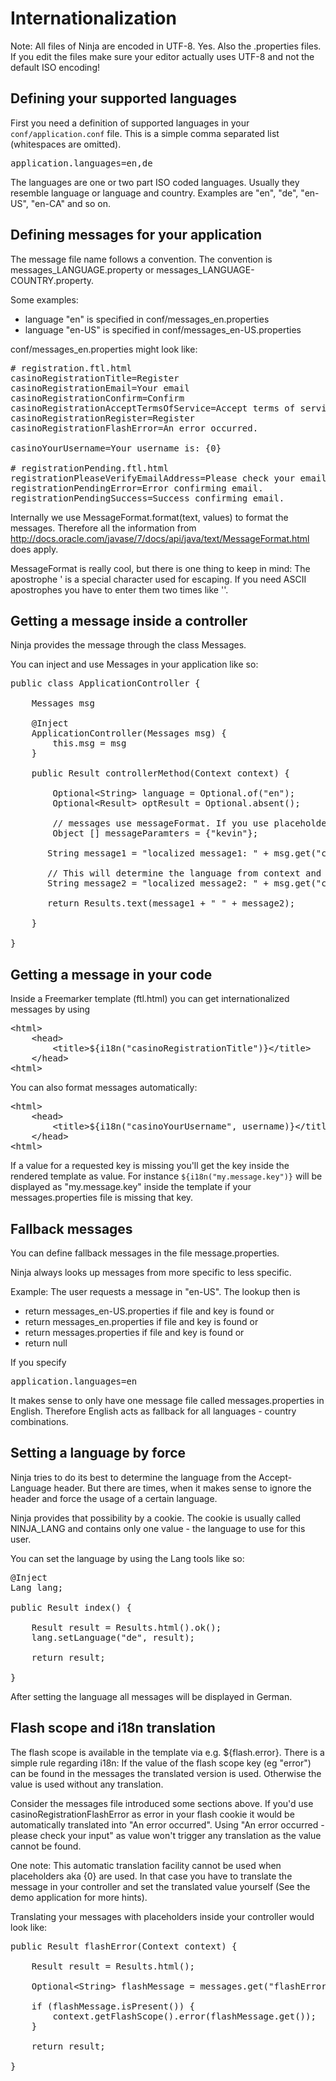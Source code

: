 Internationalization
====================

Note: All files of Ninja are encoded in UTF-8. Yes. Also the .properties files.
If you edit the files make sure your editor actually uses UTF-8 and not the default
ISO encoding!


Defining your supported languages
----------------------------------

First you need a definition of supported languages in your <code>conf/application.conf</code> file.
This is a simple comma separated list (whitespaces are omitted).

<pre class="prettyprint">
application.languages=en,de
</pre>

The languages are one or two part ISO coded languages. Usually they resemble language or language and country.
Examples are "en", "de", "en-US", "en-CA" and so on.


Defining messages for your application
------------------------------------

The message file name follows a convention. 
The convention is messages_LANGUAGE.property or messages_LANGUAGE-COUNTRY.property.

Some examples:

 * language "en" is specified in conf/messages_en.properties
 * language "en-US" is specified in conf/messages_en-US.properties
 
 
conf/messages_en.properties might look like:

<pre class="prettyprint">
# registration.ftl.html
casinoRegistrationTitle=Register
casinoRegistrationEmail=Your email
casinoRegistrationConfirm=Confirm
casinoRegistrationAcceptTermsOfService=Accept terms of service          
casinoRegistrationRegister=Register
casinoRegistrationFlashError=An error occurred.

casinoYourUsername=Your username is: {0}

# registrationPending.ftl.html
registrationPleaseVerifyEmailAddress=Please check your email inbox to verify your account.
registrationPendingError=Error confirming email.
registrationPendingSuccess=Success confirming email.  
</pre>


Internally we use MessageFormat.format(text, values) to format the messages. Therefore 
all the information from http://docs.oracle.com/javase/7/docs/api/java/text/MessageFormat.html does apply.

<div class="alert alert-info">
MessageFormat is really cool, but there is one thing to keep in mind:
The apostrophe ' is a special character used for escaping. If you need ASCII apostrophes
you have to enter them two times like ''.
</div>


Getting a message inside a controller
----------------------------------

Ninja provides the message through the class Messages.

You can inject and use Messages in your application like so:

<pre class="prettyprint">
public class ApplicationController {

    Messages msg

    @Inject
    ApplicationController(Messages msg) {
        this.msg = msg
    }

    public Result controllerMethod(Context context) {

        Optional&lt;String&gt; language = Optional.of(&quot;en&quot;);
        Optional&lt;Result&gt; optResult = Optional.absent();

        // messages use messageFormat. If you use placeholders, messages can format them for you.
        Object [] messageParamters = {&quot;kevin&quot;};

       String message1 = &quot;localized message1: &quot; + msg.get(&quot;casinoRegistrationTitle&quot;, language);

       // This will determine the language from context and result:
       String message2 = &quot;localized message2: &quot; + msg.get(&quot;casinoYourUsername&quot;, context, optResult, messageParamters);

       return Results.text(message1 + &quot; &quot; + message2);

    }

}
</pre>

Getting a message in your code
-----------------------------------

Inside a Freemarker template (ftl.html) you can get internationalized messages by using

<pre class="prettyprint">
&lt;html&gt;
    &lt;head&gt;
        &lt;title&gt;${i18n(&quot;casinoRegistrationTitle&quot;)}&lt;/title&gt;
    &lt;/head&gt;
&lt;html&gt;
</pre>

You can also format messages automatically:

<pre class="prettyprint">
&lt;html&gt;
    &lt;head&gt;
        &lt;title&gt;${i18n(&quot;casinoYourUsername&quot;, username)}&lt;/title&gt;
    &lt;/head&gt;
&lt;html&gt;
</pre>


<div class="alert alert-info">
If a value for a requested key is missing you'll get the key inside the rendered
template as value. For instance <code>${i18n(&quot;my.message.key&quot;)}</code>
will be displayed as "my.message.key" inside the template if your messages.properties
file is missing that key.
</div>


Fallback messages
-----------------

You can define fallback messages in the file message.properties.

Ninja always looks up messages from more specific to less specific.

Example: The user requests a message in "en-US". The lookup then is
 
 * return messages_en-US.properties if file and key is found or
 * return messages_en.properties if file and key is found or
 * return messages.properties if file and key is found or
 * return null
 
If you specify

<pre class="prettyprint">
application.languages=en
</pre>

It makes sense to only have one message file called messages.properties in English. Therefore
English acts as fallback for all languages - country combinations.



Setting a language by force
---------------------------

Ninja tries to do its best to determine the language from the Accept-Language header.
But there are times, when it makes sense to ignore the header and force the
usage of a certain language.

Ninja provides that possibility by a cookie. The cookie is usually called
NINJA_LANG and contains only one value - the language to use for this user.

You can set the language by using the Lang tools like so:

<pre class="prettyprint">
@Inject
Lang lang;

public Result index() {

    Result result = Results.html().ok();
    lang.setLanguage("de", result);

    return result;

}
</pre>

After setting the language all messages will be displayed in German.



Flash scope and i18n translation
--------------------------------

The flash scope is available in the template via e.g. ${flash.error}. There is a simple rule regarding i18n:
If the value of the flash scope key (eg "error") can be found in the messages the translated version is used.
Otherwise the value is used without any translation.

Consider the messages file introduced some sections above. If you'd use casinoRegistrationFlashError 
as error in your flash cookie it would be automatically translated into "An error occurred".
Using "An error occurred - please check your input" as value won't trigger any translation as the value cannot
be found.

One note: This automatic translation facility cannot be used when placeholders aka {0} are used. In that
case you have to translate the message in your controller and set the translated value yourself (See the demo application
for more hints).

Translating your messages with placeholders inside your controller would look like:

<pre class="prettyprint">
public Result flashError(Context context) {

    Result result = Results.html();

    Optional&lt;String&gt; flashMessage = messages.get(&quot;flashError&quot;, context, Optional.of(result), &quot;PLACEHOLDER&quot;);

    if (flashMessage.isPresent()) {
        context.getFlashScope().error(flashMessage.get());
    }

    return result;

}
</pre>



